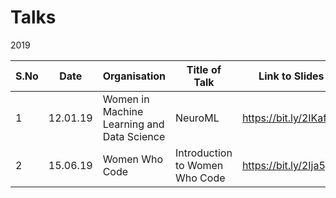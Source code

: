 # Talks

2019

| S.No | Date | Organisation | Title of Talk | Link to Slides |
|------|------|--------------|---------------|----------------|
| 1    | 12.01.19 | Women in Machine Learning and Data Science | NeuroML | https://bit.ly/2IKafVB |
| 2    | 15.06.19 | Women Who Code | Introduction to Women Who Code | https://bit.ly/2Ija5pk |
 
